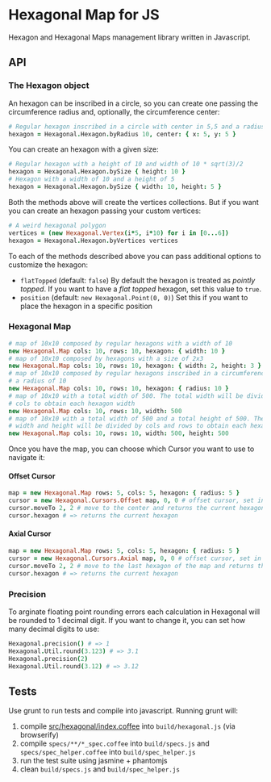 # Hexagonal Map for JS

Hexagon and Hexagonal Maps management library written in Javascript.

## API

### The Hexagon object

An hexagon can be inscribed in a circle, so you can create one passing the
circumference radius and, optionally, the circumference center:

```coffeescript
# Regular hexagon inscribed in a circle with center in 5,5 and a radius of 10
hexagon = Hexagonal.Hexagon.byRadius 10, center: { x: 5, y: 5 }
```

You can create an hexagon with a given size:

```coffeescript
# Regular hexagon with a height of 10 and width of 10 * sqrt(3)/2
hexagon = Hexagonal.Hexagon.bySize { height: 10 }
# Hexagon with a width of 10 and a height of 5
hexagon = Hexagonal.Hexagon.bySize { width: 10, height: 5 }
```

Both the methods above will create the vertices collections.
But if you want you can create an hexagon passing your custom vertices:

```coffeescript
# A weird hexagonal polygon
vertices = (new Hexagonal.Vertex(i*5, i*10) for i in [0...6])
hexagon = Hexagonal.Hexagon.byVertices vertices
```

To each of the methods described above you can pass additional options to customize the hexagon:

- `flatTopped` (default: `false`) By default the hexagon is treated as _pointly topped_. If you want to have a _flat topped_ hexagon, set this value to `true`.
- `position` (default: `new Hexagonal.Point(0, 0)`) Set this if you want to place the hexagon in a specific position

### Hexagonal Map

```coffeescript
# map of 10x10 composed by regular hexagons with a width of 10
new Hexagonal.Map cols: 10, rows: 10, hexagon: { width: 10 }
# map of 10x10 composed by hexagons with a size of 2x3
new Hexagonal.Map cols: 10, rows: 10, hexagon: { width: 2, height: 3 }
# map of 10x10 composed by regular hexagons inscribed in a circumference with
# a radius of 10
new Hexagonal.Map cols: 10, rows: 10, hexagon: { radius: 10 }
# map of 10x10 with a total width of 500. The total width will be divided by
# cols to obtain each hexagon width
new Hexagonal.Map cols: 10, rows: 10, width: 500
# map of 10x10 with a total width of 500 and a total height of 500. The total
# width and height will be divided by cols and rows to obtain each hexagon size
new Hexagonal.Map cols: 10, rows: 10, width: 500, height: 500
```

Once you have the map, you can choose which Cursor you want to use to navigate it:

#### Offset Cursor

```coffeescript
map = new Hexagonal.Map rows: 5, cols: 5, hexagon: { radius: 5 }
cursor = new Hexagonal.Cursors.Offset map, 0, 0 # offset cursor, set in 0,0 (first hexagon)
cursor.moveTo 2, 2 # move to the center and returns the current hexagon
cursor.hexagon # => returns the current hexagon
```

#### Axial Cursor

```coffeescript
map = new Hexagonal.Map rows: 5, cols: 5, hexagon: { radius: 5 }
cursor = new Hexagonal.Cursors.Axial map, 0, 0 # offset cursor, set in 0,0 (map center)
cursor.moveTo 2, 2 # move to the last hexagon of the map and returns the current hexagon
cursor.hexagon # => returns the current hexagon
```

### Precision

To arginate floating point rounding errors each calculation in Hexagonal will be
rounded to 1 decimal digit. If you want to change it, you can set how many decimal
digits to use:

```coffeescript
Hexagonal.precision() # => 1
Hexagonal.Util.round(3.123) # => 3.1
Hexagonal.precision(2)
Hexagonal.Util.round(3.12) # => 3.12
```

## Tests

Use grunt to run tests and compile into javascript. Running grunt will:

1. compile [src/hexagonal/index.coffee](src/hexagonal/index.coffee) into `build/hexagonal.js` (via browserify)
2. compile `specs/**/*_spec.coffee` into `build/specs.js` and `specs/spec_helper.coffee` into `build/spec_helper.js`
3. run the test suite using jasmine + phantomjs
4. clean `build/specs.js` and `build/spec_helper.js`
